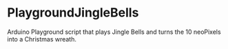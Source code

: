 # PlaygroundJingleBells
Arduino Playground script that plays Jingle Bells and turns the 10 neoPixels into a Christmas wreath.
